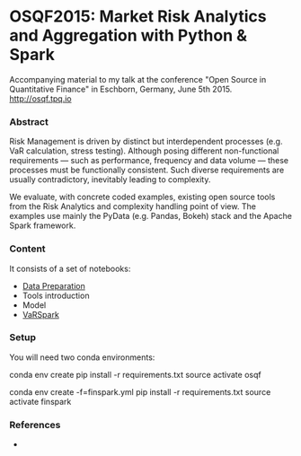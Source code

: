 # OSQF2015: Market Risk Analytics and Aggregation with Python & Spark

Accompanying material to my talk at the conference "Open Source in Quantitative Finance" in Eschborn, Germany, June 5th 2015.
http://osqf.tpq.io

### Abstract
Risk Management is driven by distinct but interdependent processes (e.g. VaR calculation, stress testing). Although posing different non-functional requirements — such as performance, frequency and data volume — these processes must be functionally consistent. Such diverse requirements are usually contradictory, inevitably leading to complexity.

We evaluate, with concrete coded examples, existing open source tools from the Risk Analytics and complexity handling point of view. The examples use mainly the PyData (e.g. Pandas, Bokeh) stack and the Apache Spark framework.


### Content
It consists of a set of notebooks:
- [Data Preparation](notebooks/DataPreparation.ipynb)
- Tools introduction
- Model
- [VaRSpark](notebooks/SparkVaR.ipynb)


### Setup

You will need two conda environments:

conda env create
pip install -r requirements.txt
source activate osqf

conda env create -f=finspark.yml
pip install -r requirements.txt
source activate finspark
 
### References

- 


